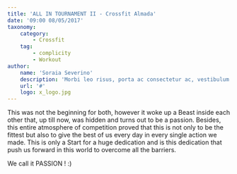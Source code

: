 ```yaml
---
title: 'ALL IN TOURNAMENT II - Crossfit Almada'
date: '09:00 08/05/2017'
taxonomy:
    category:
        - Crossfit
    tag:
        - complicity
        - Workout
author:
    name: 'Soraia Severino'
    description: 'Morbi leo risus, porta ac consectetur ac, vestibulum at eros. Fusce dapibus, tellus ac cursus commodo, tortor mauris condimentum nibh, ut fermentum massa justo sit amet risus.'
    url: '#'
    logo: x_logo.jpg
---
```


This was not the beginning for both, however it woke up a Beast inside each other that, up till now, was hidden and turns out to be a passion. Besides, this entire atmosphere of competition proved that this is not  only to be the fittest but also 
to give the best of us every day in every single action we made.
This is only a Start for a huge dedication and is this dedication that push us forward in this world to overcome all the barriers.

We call it PASSION ! :)
